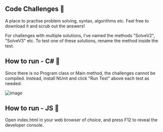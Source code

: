 ## Code Challenges 🎯

A place to practise problem solving, syntax, algorithms etc. Feel free to download it and scrub out the answers!

For challenges with multiple solutions, I've named the methods "SolveV2", "SolveV3" etc. To test one of these solutions, rename the method inside the test.

## How to run - C# 🏃

Since there is no Program class or Main method, the challenges cannot be compiled. Instead, install NUnit and click "Run Test" above each test as needed:

![image](https://user-images.githubusercontent.com/67283034/163736872-3dcaa62f-cf3f-4b60-be90-07c5d34836cc.png)

## How to run - JS 🏃

Open index.html in your web browser of choice, and press F12 to reveal the developer console.